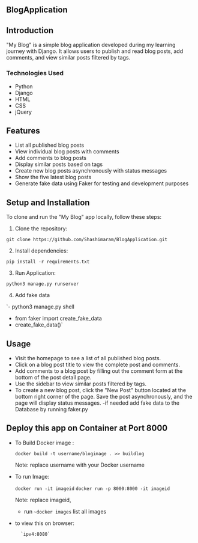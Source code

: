 ## BlogApplication

## Introduction

"My Blog" is a simple blog application developed during my learning journey with Django. It allows users to publish and read blog posts, add comments, and view similar posts filtered by tags.

### Technologies Used

- Python
- Django
- HTML
- CSS
- jQuery

## Features

- List all published blog posts
- View individual blog posts with comments
- Add comments to blog posts
- Display similar posts based on tags
- Create new blog posts asynchronously with status messages
- Show the five latest blog posts
- Generate fake data using Faker for testing and development purposes

## Setup and Installation

To clone and run the "My Blog" app locally, follow these steps:

1. Clone the repository:

`git clone https://github.com/Shashimaram/BlogApplication.git`

2. Install dependencies:

`pip install -r requirements.txt`

3. Run Application:

`python3 manage.py runserver`

4. Add fake data

`- python3 manage.py shell

- from faker import create_fake_data
- create_fake_data()`

## Usage

- Visit the homepage to see a list of all published blog posts.
- Click on a blog post title to view the complete post and comments.
- Add comments to a blog post by filling out the comment form at the bottom of the post detail page.
- Use the sidebar to view similar posts filtered by tags.
- To create a new blog post, click the "New Post" button located at the bottom right corner of the page. Save the post asynchronously, and the page will display status messages.
-if needed add fake data to the Database by running faker.py

## Deploy this app on Container at Port 8000

- To Build Docker image :

    `docker build -t username/blogimage . >> buildlog`

    Note: replace username with your Docker username

- To run Image:

    `docker run -it imageid`
    `docker run -p 8000:8000 -it imageid`

    Note: replace imageid, 
  - run ``~docker images`` list all images

- to view this on browser: 

        `ipv4:8080`


